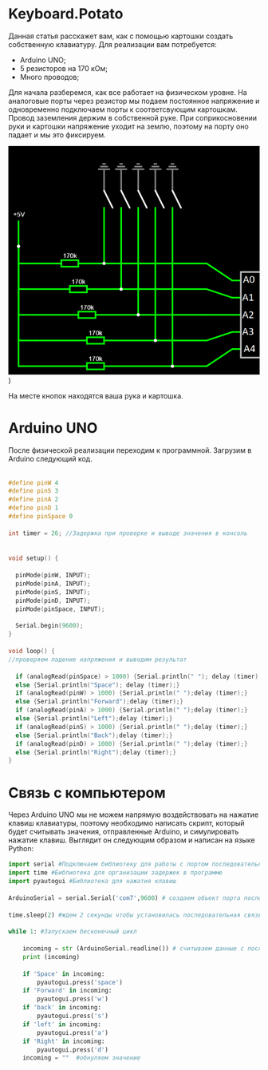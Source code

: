 # Keyboard.Potato
Данная статья расскажет вам, как с помощью картошки создать собственную клавиатуру. Для реализации вам потребуется:

- Arduino UNO; 
- 5 резисторов на 170 кОм;
- Много проводов;

Для начала разберемся, как все работает на физическом уровне. На аналоговые порты через резистор мы подаем постоянное напряжение и одновременно подключаем порты к соответсвующим картошкам. Провод заземления держим в собственной руке. При соприкосновении руки и картошки напряжение уходит на землю, поэтому на порту оно падает и мы это фиксируем.

![Alt-текст](https://github.com/MOShka78/keyboard.potato/blob/main/1%20часть%20для%20заг.png?raw=true))

На месте кнопок находятся ваша рука и картошка.


# Arduino UNO
После физической реализации переходим к программной. Загрузим в Arduino следующий код.
```C

#define pinW 4
#define pinS 3
#define pinA 2
#define pinD 1
#define pinSpace 0

int timer = 26; //Задержка при проверке и выводе значения в консоль


void setup() {

  pinMode(pinW, INPUT);
  pinMode(pinA, INPUT);
  pinMode(pinS, INPUT);
  pinMode(pinD, INPUT);
  pinMode(pinSpace, INPUT);
  
  Serial.begin(9600);
}

void loop() {
//проверяем падение напряжения и выводим результат

  if (analogRead(pinSpace) > 1000) {Serial.println(" "); delay (timer);} 
  else {Serial.println("Space"); delay (timer);}
  if (analogRead(pinW) > 1000) {Serial.println(" ");delay (timer);}
  else {Serial.println("Forward");delay (timer);}
  if (analogRead(pinA) > 1000) {Serial.println(" ");delay (timer);}
  else {Serial.println("Left");delay (timer);}
  if (analogRead(pinS) > 1000) {Serial.println(" ");delay (timer);}
  else {Serial.println("Back");delay (timer);}
  if (analogRead(pinD) > 1000) {Serial.println(" ");delay (timer);}
  else {Serial.println("Right");delay (timer);}
}
```

# Связь с компьютером
Через Arduino UNO мы не можем напрямую воздействовать на нажатие клавиш клавиатуры, поэтому необходимо написать скрипт, который будет считывать значения, отправленные Arduino, и симулировать нажатие клавиш.
Выглядит он следующим образом и написан на языке Python:
```Python
import serial #Подключаем библиотеку для работы с портом последовательной связи
import time #Библиотека для организации задержек в программе
import pyautogui #Библиотека для нажатия клавиш

ArduinoSerial = serial.Serial('com7',9600) # создаем объект порта последовательной связи с именем ArduinoSerial

time.sleep(2) #ждем 2 секунды чтобы установилась последовательная связь

while 1: #Запускаем бесконечный цикл

    incoming = str (ArduinoSerial.readline()) # считываем данные с последовательного порта связи и печатаем их в виде строки
    print (incoming)

    if 'Space' in incoming:
        pyautogui.press('space')
    if 'Forward' in incoming:
        pyautogui.press('w')
    if 'back' in incoming:
        pyautogui.press('s')
    if 'left' in incoming:
        pyautogui.press('a')
    if 'Right' in incoming:
        pyautogui.press('d')
    incoming = ""  #обнуляем значение
```
